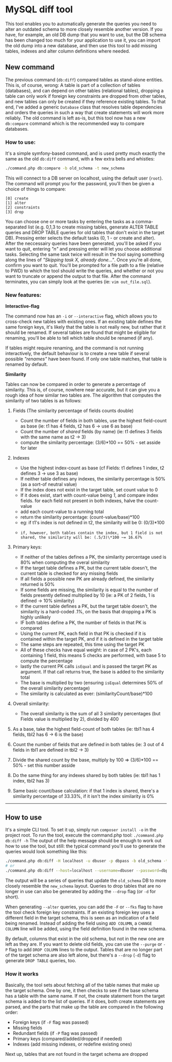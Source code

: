 # MySQL diff tool

This tool enables you to automatically generate the queries you need to alter an outdated schema to more closely resemble another version.
If you have, for example, an old DB dump that you want to use, but the DB schema has been changed too much for your application to use it, you can import the old dump into a new database, and then use this tool to add missing tables, indexes and alter column definitions where needed.

## New command

The previous command (`db:diff`) compared tables as stand-alone entities. This is, of course, wrong: A table is part of a collection of tables (databases), and can depend on other tables (relational tables), dropping a table can only work if foreign key constraints are dropped from other tables, and new tables can only be created if they reference existing tables.
To that end, I've added a generic `Database` class that resolves table dependencies and orders the queries in such a way that create statements will work more reliably.
The old command is left as-is, but this tool now has a new `db:compare` command which is the recommended way to compare databases.

### How to use:

It's a simple symfony-based command, and is used pretty much exactly the same as the old `db:diff` command, with a few extra bells and whistles:

```bash
./command.php db:compare -b old_schema -t new_schema
```

This will connect to a DB server on localhost, using the default user (`root`). The command will prompt you for the password, you'll then be given a choice of things to compare:

```
[0] create
[1] alter
[2] constraints
[3] drop
```

You can choose one or more tasks by entering the tasks as a comma-separated list (e.g. 0,1,3 to create missing tables, generate ALTER TABLE queries and DROP TABLE queries for old tables that don't exist in the target DB). Pressing enter selects the default tasks (0, 1 - or create and alter).
After the neccessairy queries have been generated, you'll be asked if you want to quit, entering _"n"_ and pressing enter will let you choose additional tasks. Selecting the same task twice will result in the tool saying something along the lines of _"Skipping task X, already done..."_.
Once you're all done, confirm you want to quit. You'll be prompted for a file path to a file (relative to PWD) to which the tool should write the queries, and whether or not you want to truncate or append the output to that file. After the command terminates, you can simply look at the queries (ie: `vim out_file.sql`).

### New features:

**Interactive-flag**

The command now has an `-i` or `--interactive` flag, which allows you to cross-check new tables with existing ones. If an existing table defines the same foreign keys, it's likely that the table is not really new, but rather that it should be renamed. If several tables are found that might be eligible for renaming, you'll be able to tell which table should be renamed (if any).

If tables might require renaming, and the command is not running interactively, the default behaviour is to create a new table if several possible _"renames"_ have been found. If only one table matches, that table is renamed by default.

**Similarity**

Tables can now be compared in order to generate a percentage of similarity. This is, of course, nowhere near accurate, but it can give you a rough idea of how similar two tables are. The algorithm that computes the similarity of two tables is as follows:

1. Fields (The similarity percentage of fields counts double)
    - Count the number of fields in both tables, use the highest field-count as base (ie: t1 has 4 fields, t2 has 6 -> use 6 as base)
    - Count the number of _shared_ fields (by name) (ie: t1 defines 3 fields with the same name as t2 -> 3)
    - compute the similarity percentage: (3/6)\*100 == 50% - set asside for later
2. Indexes
    - Use the highest index-count as base (cf Fields: t1 defines 1 index, t2 defines 3 -> use 3 as base)
    - If neither table defines any indexes, the similarity percentage is 50% (as a sort-of neutral value)
    - If the index does not exist in the target table, set count value to 0
    - If it does exist, start with count-value being _1_, and compare index fields. for each field not present in both indexes, halve the count-value
    - add each count-value to a running total
    - return the similarity percentage: (count-value/base)\*100
    - eg: if t1's index is not defined in t2, the similarity will be 0: (0/3)\*100
    -     if, however, both tables contain the index, but 1 field is not shared, the similarity will be: (.5/3)\*100 ~= 16.67%
3. Primary keys:
    - If neither of the tables defines a PK, the similarity percentage used is 80% when computing the overal similarity
    - If the target table defines a PK, but the current table doesn't, the current table is checked for any missing fields
    - If all fields a possible new PK are already defined, the similarity returned is 50%
    - If some fields are missing, the similarity is equal to the number of fields presently defined multiplied by 10 (ie: a PK of 2 fields, 1 is defined -> 10% similarity)
    - If the current table defines a PK, but the target table doesn't, the similarity is a hard-coded .1%, on the basis that dropping a PK is highly unlikely
    - IF both tables define a PK, the number of fields in that PK is compared
    - Using the current PK, each field in that PK is checked if it is contained within the target PK, and if it is defined in the target table
    - The same steps are repeated, this time using the target PK
    - All of these checks have equal weight: in case of 2 PK's, each containing 1 field, this means 5 checks are performed, with base 5 to compute the percentage
    - lastly the current PK calls `isEqual` and is passed the target PK as argument. If that call returns true, the base is added to the similarity total
    - The base is multiplied by two (ensuring `isEqual` determines 50% of the overall similarity percentage)
    - The similarity is calculated as ever: (similarityCount/base)\*100
4. Overall similarity:
    - The overall similarity is the sum of all 3 similarity percentages (but Fields value is multiplied by 2), divided by 400

1. As a base, take the highest field-count of both tables (ie: tbl1 has 4 fields, tbl2 has 6 -> 6 is the base)
2. Count the number of fields that are defined in both tables (ie: 3 out of 4 fields in tbl1 are defined in tbl2 -> 3)
3. Divide the shared count by the base, multiply by 100 => (3/6)\*100 == 50% - set this number asside
4. Do the same thing for any indexes shared by both tables (ie: tbl1 has 1 index, tbl2 has 3)
5. Same basic count/base calculation: if that 1 index is shared, there's a similarity percentage of 33.33%, if it isn't the index similarity is 0%

-----

## How to use

It's a simple CLI tool. To set it up, simply run `composer install -o` in the project root. To run the tool, execute the command.php tool: `./command.php db:diff -h`
The output of the help message should be enough to work out how to use the tool, but still: the typical command you'll use to generate the queries would look something like this:

```bash
./command.php db:diff -H localhost -u dbuser -p dbpass -b old_schema -t new_schema -c -a
# or
./command.php db:diff --host=localhost --username=dbuser --password=dbpass --base=old_schema --target=new_schema --alter --create
```

The output will be a series of queries that update the `old_schema` DB to more closely resemble the `new_schema` layout. Queries to drop tables that are no longer in use can also be generated by adding the `--drop` flag (or `-d` for short).

When generating `--alter` queries, you can add the `-F` or `--fks` flag to have the tool check foreign key constraints. If an existing foreign key uses a different field in the target schema, this is seen as an indication of a field being renamed. Instead of adding the field using `ADD COLUMN`, a `CHANGE COLUMN` line will be added, using the field definition found in the new schema.

By default, columns that exist in the old schema, but not in the new one are left as they are. If you want to delete old fields, you can use the `--purge` or `-P` flag to add `DROP COLUMN` lines to the output.
Tables that are no longer part of the target schema are also left alone, but there's a `--drop` (`-d`) flag to generate `DROP TABLE` queries, too.

### How it works

Basically, the tool sets about fetching all of the table names that make up the target schema. One by one, it then checks to see if the base schema has a table with the same name. If not, the create statement from the target schema is added to the list of queries. If it does, both create statements are parsed, and the parts that make up the table are compared in the following order:

- Foreign keys (if `-F` flag was passed)
- Missing fields
- Redundant fields (if `-P` flag was passed)
- Primary keys (compared/added/dropped if needed)
- Indexes (add missing indexes, or redefine existing ones)

Next up, tables that are not found in the target schema are dropped


